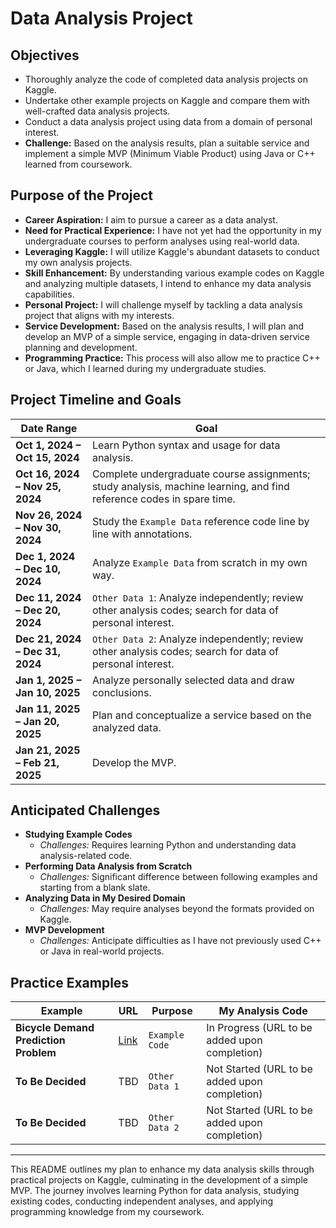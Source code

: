 # Data Analysis Project

## Objectives

- Thoroughly analyze the code of completed data analysis projects on Kaggle.
- Undertake other example projects on Kaggle and compare them with well-crafted data analysis projects.
- Conduct a data analysis project using data from a domain of personal interest.
- **Challenge:** Based on the analysis results, plan a suitable service and implement a simple MVP (Minimum Viable Product) using Java or C++ learned from coursework.

## Purpose of the Project

- **Career Aspiration:** I aim to pursue a career as a data analyst.
- **Need for Practical Experience:** I have not yet had the opportunity in my undergraduate courses to perform analyses using real-world data.
- **Leveraging Kaggle:** I will utilize Kaggle's abundant datasets to conduct my own analysis projects.
- **Skill Enhancement:** By understanding various example codes on Kaggle and analyzing multiple datasets, I intend to enhance my data analysis capabilities.
- **Personal Project:** I will challenge myself by tackling a data analysis project that aligns with my interests.
- **Service Development:** Based on the analysis results, I will plan and develop an MVP of a simple service, engaging in data-driven service planning and development.
- **Programming Practice:** This process will also allow me to practice C++ or Java, which I learned during my undergraduate studies.

## Project Timeline and Goals

| Date Range                      | Goal                                                                                                                                   |
|---------------------------------|-----------------------------------------------------------------------------------------------------------------------------------------|
| **Oct 1, 2024 – Oct 15, 2024**  | Learn Python syntax and usage for data analysis.                                                                                        |
| **Oct 16, 2024 – Nov 25, 2024** | Complete undergraduate course assignments; study analysis, machine learning, and find reference codes in spare time.                    |
| **Nov 26, 2024 – Nov 30, 2024** | Study the `Example Data` reference code line by line with annotations.                                                                 |
| **Dec 1, 2024 – Dec 10, 2024**  | Analyze `Example Data` from scratch in my own way.                                                                                     |
| **Dec 11, 2024 – Dec 20, 2024** | `Other Data 1`: Analyze independently; review other analysis codes; search for data of personal interest.                               |
| **Dec 21, 2024 – Dec 31, 2024** | `Other Data 2`: Analyze independently; review other analysis codes; search for data of personal interest.                               |
| **Jan 1, 2025 – Jan 10, 2025**  | Analyze personally selected data and draw conclusions.                                                                                 |
| **Jan 11, 2025 – Jan 20, 2025** | Plan and conceptualize a service based on the analyzed data.                                                                           |
| **Jan 21, 2025 – Feb 21, 2025** | Develop the MVP.                                                                                                                       |

## Anticipated Challenges

- **Studying Example Codes**
  - *Challenges:* Requires learning Python and understanding data analysis-related code.
- **Performing Data Analysis from Scratch**
  - *Challenges:* Significant difference between following examples and starting from a blank slate.
- **Analyzing Data in My Desired Domain**
  - *Challenges:* May require analyses beyond the formats provided on Kaggle.
- **MVP Development**
  - *Challenges:* Anticipate difficulties as I have not previously used C++ or Java in real-world projects.

## Practice Examples

| Example                              | URL                                                                               | Purpose          | My Analysis Code                             |
|--------------------------------------|-----------------------------------------------------------------------------------|------------------|----------------------------------------------|
| **Bicycle Demand Prediction Problem** | [Link](https://www.kaggle.com/competitions/bike-sharing-demand)                   | `Example Code`   | In Progress (URL to be added upon completion) |
| **To Be Decided**                    | TBD                                                                               | `Other Data 1`   | Not Started (URL to be added upon completion) |
| **To Be Decided**                    | TBD                                                                               | `Other Data 2`   | Not Started (URL to be added upon completion) |

---

This README outlines my plan to enhance my data analysis skills through practical projects on Kaggle, culminating in the development of a simple MVP. The journey involves learning Python for data analysis, studying existing codes, conducting independent analyses, and applying programming knowledge from my coursework.
